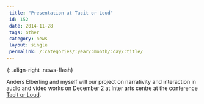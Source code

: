 ```yaml
---
 title: "Presentation at Tacit or Loud"
 id: 152
 date: 2014-11-28
 tags: other
 category: news
 layout: single
 permalink: /:categories/:year/:month/:day/:title/
---
```

![image-right](/assets/images/spacer.gif){: .align-right .news-flash}

Anders Elberling and myself will our project on narrativity and interaction in audio and video works on December 2 at Inter arts centre at the conference <a href="http://www.teatrweimar.se/tacitorloud">Tacit or Loud</a>.

